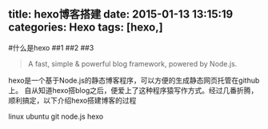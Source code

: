 title: hexo博客搭建
date: 2015-01-13 13:15:19
categories: Hexo
tags: [hexo,]
--- 
#什么是hexo
##1
##2
##3
> A fast, simple & powerful blog framework, powered by Node.js.


hexo是一个基于Node.js的静态博客程序，可以方便的生成静态网页托管在github上。
自从知道hexo搭blog之后，便爱上了这种程序猿写作方式。经过几番折腾，顺利搞定，以下介绍hexo搭建博客的过程

<!--more-->
linux ubuntu
git node.js hexo
